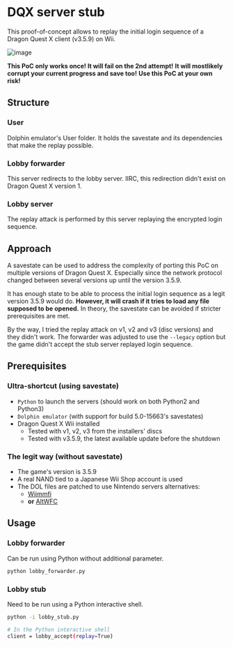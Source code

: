 # DQX server stub
This proof-of-concept allows to replay the initial login sequence of a Dragon
Quest X client (v3.5.9) on Wii.

![image](https://user-images.githubusercontent.com/7890055/147498885-22ffe2de-533b-48ef-a786-2847f9a5d8ef.png)

**This PoC only works once! It will fail on the 2nd attempt!**
**It will mostlikely corrupt your current progress and save too!**
**Use this PoC at your own risk!**

## Structure
### User
Dolphin emulator's User folder. It holds the savestate and its dependencies
that make the replay possible.

### Lobby forwarder
This server redirects to the lobby server. IIRC, this redirection didn't exist
on Dragon Quest X version 1.

### Lobby server
The replay attack is performed by this server replaying the encrypted login
sequence.

## Approach
A savestate can be used to address the complexity of porting this PoC on
multiple versions of Dragon Quest X. Especially since the network protocol
changed between several versions up until the version 3.5.9.

It has enough state to be able to process the initial login sequence as a legit
version 3.5.9 would do. **However, it will crash if it tries to load any file
supposed to be opened.** In theory, the savestate can be avoided if stricter
prerequisites are met.


By the way, I tried the replay attack on v1, v2 and v3 (disc versions) and they
didn't work. The forwarder was adjusted to use the `--legacy` option but the
game didn't accept the stub server replayed login sequence.

## Prerequisites
### Ultra-shortcut (using savestate)
 - `Python` to launch the servers (should work on both Python2 and Python3)
 - `Dolphin emulator` (with support for build 5.0-15663's savestates)
 - Dragon Quest X Wii installed
   * Tested with v1, v2, v3 from the installers' discs
   * Tested with v3.5.9, the latest available update before the shutdown

### The legit way (without savestate)
 - The game's version is 3.5.9
 - A real NAND tied to a Japanese Wii Shop account is used
 - The DOL files are patched to use Nintendo servers alternatives:
   * [Wiimmfi](https://wiimmfi.de/)
   * **or** [AltWFC](https://github.com/polaris-/dwc_network_server_emulator)

## Usage
### Lobby forwarder
Can be run using Python without additional parameter.
```bash
python lobby_forwarder.py
```

### Lobby stub
Need to be run using a Python interactive shell.
```bash
python -i lobby_stub.py

# In the Python interactive shell
client = lobby_accept(replay=True)
```
